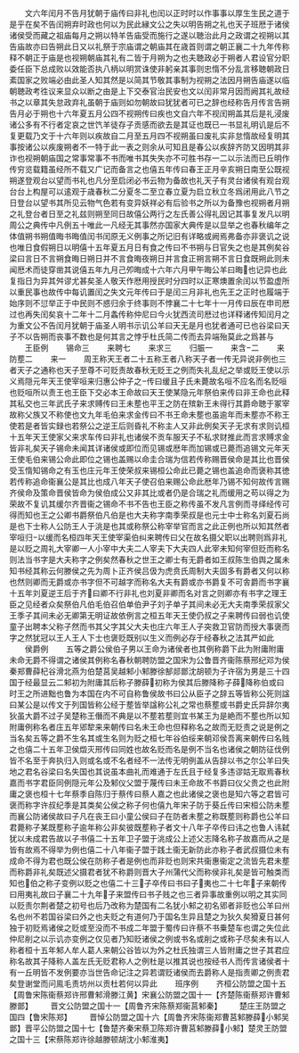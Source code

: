 <!-- { "loadSidebar": true } -->
　　文六年闰月不告月犹朝于庙传曰非礼也闰以正时时以作事事以厚生生民之道于是乎在矣不告闰朔弃时政也何以为民此縁文公之失以明告朔之礼也天子班厯于诸侯诸侯受而藏之祖庙每月之朔以特羊告庙受而施行之遂以聴治此月之政谓之视朔以其告庙故亦曰告朔此日又以礼祭于宗庙谓之朝庙其在歳首则谓之朝正襄二十九年传称释不朝正于庙是也视朔朝庙其礼有二皆于月朔为之也夫聴政必于朔者人君设官分职委任臣下总成败以效能否执八柄以明赏诛使非躬亲其事则忠惰不分乱言移聴朝政日紊国家之败端必由此圣人知其然是以简其节敬其事制为视朔之法因月朔告庙遂以临朝聴政考徃议来显众以断之由是上下交泰官治民安也文以闰非常月因而阙其礼故经书之以章其失怠政弃礼虽朝于庙则如勿朝故曰犹犹者可已之辞也经称告月传言告朔告月必于朔也十六年夏五月公四不视朔传曰疾也文自六年不视闰朔盖其后是礼浸废诸公多有不行者定哀之世饩羊徒存子贡感而欲去是其证也既已一书显礼明讥是后不复更载乃文于十六年则以疾故自二月至五月四不视朔虽曰废礼实非怠惰故经复明其事按诸公以疾废朔者不一特于此一表之则余从可知且是春公以疾辞齐防又因明其非诈也视朔朝庙国之常事常事不书而唯书其失失亦不可胜书存一二以示法而已丘明作传穷览载籍虽经所不载又广记而备言之也僖五年传曰春王正月辛亥朔日南至公既视朔遂登观台以望而书礼也凡分至启闭必书云物为备故也礼天子有灵台诸侯有观台观台台上构屋可以逺观于歳春秋二分夏冬二至立春立夏为启立秋立冬爲闭用此八节之日登台以望书其所见云物气色若有变异妖祥必有后验书之所以为备豫也视朔者月朔之礼登台者日至之礼兹则朔至同日故僖公两行之左氏善公得礼因记其事复发凡以明周公之典传中凡例五十唯此一凡经无其事然亦国家大典传是以显举之也春秋编年之体值朔书朔值晦书晦值闰书闰原无义例事之所记旧有详略或阙焉弗备亦非褒讥之说也唯日食假朔日以明僖十五年夏五月日有食之传曰不书朔与日官失之也是其例矣谷梁曰言日不言朔食晦日朔日并不言食晦夜朔日并言食正朔言朔不言日食既朔此则未闻厯术而徒穿凿其说僖五年九月己夘晦成十六年六月甲午晦公羊曰晦也记异也此复指日为异其舛谬尤甚矣圣人敬天作厯用授民时分四时以正寒燠置余闰以节盈虚所以重民事也故传中每讥置闰之失文元年传曰于是闰三月非礼也先王之正时也履端于始序则不愆举正于中民则不惑归余于终事则不悖襄二十七年十一月传曰辰在申司厯过也再失闰矣哀十二年十二月螽传称仲尼曰今火犹西流司厯过也详释诸传知闰月之为重文公不告闰月犹朝于庙圣人明书示讥公羊曰天无是月也犹者通可已也谷梁曰天子不以告朔而丧事不数也是何其言之悖乎杜氏简二传而去异端殆莫此之爲甚与
　　王臣例
　　锡命三
　　来聘七
　　来求三
　　归脤一
　　来含二
　　来防塟二
　　来一
　　周王称天王者二十五称王者八称天子者一传无异说非例也三者天子之通称也天子至尊不可贬责故春秋无贬王之例而失礼乱纪之举或贬王使以示义焉隠元年天王使宰咺来归惠公仲子之传曰缓且子氏未薨故名咺不应名而名贬咺也贬咺所以责王也王臣下交必本王命故曰天王使某隐元年祭伯来传曰非王命也此释其私交也三年武氏子来求赙传曰王未塟也平王之防在殡新王未得行其爵命聴于冢宰故称父族又不称使也文九年毛伯来求金传曰不书王命未塟也虽逾年而未塟亦不称王使若是者皆实録也若祭公之逆王后则昏礼不称主人又非此例矣天子无求有求则讥桓十五年天王使家父来求车传曰非礼也诸侯不贡车服天子不私求财推此而言求赙求金皆非礼矣天子锡命未闻其详诸侯或即位而见锡或厯年而加锡或已薨而追锡文元年天王使毛伯来锡公命此即位之锡也盖赐以命圭合瑞为信若传称赐晋侯命是其比也晋侯受玉惰知锡命之有玉也庄元年王使荣叔来锡桓公命此已薨之锡也盖追命而褒称其徳若传称追命衞襄公是其比也成八年天子使召伯来赐公命此厯年乃锡不知何故传言赐齐侯命及策命晋侯皆命为侯伯成公又非其比或者仍是合瑞之礼而缓用之苟以得之为荣故不复讥其缓尔齐晋衞之锡命不书不告也王臣之称传虽不发凡言例而寻绎经传可得而知也王之公卿书爵祭伯凡伯是也大夫称字南季荣叔是也元士中士称名刘夏石尚是也下士称人公防王人于洮是也其或称祭公称宰举官而言之此正例也所以知其然者宰咺归以缓而名桓四年天王使宰渠伯纠来聘传曰父在故名摄父职以出聘则爲非礼是以贬之周礼大宰卿一人小宰中大夫二人宰夫下大夫四人此宰未知何宰但贬而称名则法当书字是大夫称字之例矣然春秋之世王之卿士有无爵者如王叔陈生伯舆之属未知书经其称云何滕侯之先为周卜正齐侯吕伋为虎贲氏周制大夫固多有爵者又何以称也然则卿而无爵或亦书字但不可越字而称名大夫有爵或亦书爵复不可舎爵而书字襄十五年刘夏逆王后于齐曰卿不行非礼也刘夏非卿而名对言之则卿亦有书字之理王臣之见经者众矣祭伯凡伯毛伯召伯单伯尹子刘子单子其间未必无大夫南季荣叔家父王季子其间未必无卿第无明证故依例言之桓五年天王使仍叔之子来聘传曰弱也讥使童子出聘本父称子然而书其父字其父大夫也庄六年王人子突救卫官防而授大事褒而字之然犹冠以王人王人下士也褒贬既别以生义而例必存于经春秋之法其严如此
　　侯爵例
　　五等之爵公侯伯子男以王命为诸侯者也其例称爵下此为附庸附庸未命无爵不得谓之诸侯其例称名春秋朝聘防盟之国宋为公鲁晋齐衞陈蔡邢纪邓为侯秦郑曹薛杞谷滑北燕为伯楚莒吴越邾小邾滕徐郜郯鄫沈胡顿为子许宿为男是三十四国于经最显云二邾初为附庸其后称子滕薛初称为侯其后滕降称子薛降称伯或曰时王之所进黜也鲁为本国在内不可自称鲁侯故书曰公从臣子之辞五等皆称公死则諡曰某公是以传文于列国皆称公经于塟皆举諡称公礼之常也蔡塟或书爵史氏异辞尔夷狄虽大爵不过子吴楚称王僭而不典是以不塟若塟则宜书某王为是絶而不塟也所以知附庸例称名者庄五年郳犂来来朝传曰名未王命也但释称名之故而无贬责之说是例之当名矣五等之爵不生名其或生名则为贬之桓七年谷伯绥来朝邓侯吾离来朝传曰名贱之也僖二十五年卫侯燬灭邢传曰同姓也故名贬而名是例不当名也诸侯之朝防征伐例皆不名至于奔执归入则或名或不名者经不一法传无明例盖从告辞以书之尔公羊曰失地之君名谷梁曰名失国也其说虽本曲礼而难通于左氏且于经复多违谬姑无取焉春秋嘉而书字君臣同例隠元年公及邾仪父盟于蔑传曰未王命故不书爵曰仪父贵之也此附庸之褒也桓十七年蔡季自陈归于蔡传曰蔡人嘉之也此诸侯之褒也是知六等之君皆可褒而称字许叔纪季是其类矣公侯之称子何也僖九年宋子防于葵丘传曰宋桓公防未塟而襄公防诸侯故曰子凡在丧王曰小童公侯曰子在防者未塟之称既塟则称爵也公羊曰君薨称子某既塟称子逾年称公非矣彼既塟称子者文十八年子卒传曰讳之也鲁人讳弑犹以未成君告故以子书僖二十五年卫子盟于洮成公上述父志降名称子故嘉而从之是皆有故焉不得举为例也僖二十八年衞子盟于践土衞无新防此亦称子者武叔摄位未有成命不得为君也既公侯在防称子者是例也而非贬也则宋共衞惠衞定之流皆先君未塟而称爵非礼矣既述父摄君者犹不称爵则晋大子州蒲代父而称侯非礼矣是皆可触类而知也伯之称子变例以贬之也僖二十三子卒传曰书曰子夷也二十七年子来朝传曰用夷礼故曰子襄二十九年子来盟传曰书子贱之也三者异事故重例以明之其实同以贬责尔荆者楚之初号也后乃改称为楚国有二名犹小邾之初名郳者非贬也公羊曰州名也州不若国谷梁曰外之也夫贬之有道何乃于国名生异且楚之为狄久矣猾夏日甚何独于初贬焉诸侯之贬或至没而不书成二年盟于蜀传曰许蔡不书乗楚车也谓之失位此仲尼削之以示讥亦变例之仅见者乃知贬诸侯之例或书名或削之或称子尽矣未有以人称者桓十五年邾人牟人葛人来朝公谷皆以为外之杜氏独谓三人皆附庸之世子其君应称名故其子降称人盖左氏无贬君称人之例杜是以推其说也按经书人而传言诸侯者十有一丘明皆不发例要亦当世告命记注之异若谓贬诸侯而去爵称人是指责卿之例责君矣登谢堂而问鳯毛责坊州以贡杜若何以异此
　　班序例
　　齐桓公防盟之国十五【周鲁宋陈衞蔡郑许邢曹邾滑滕江黄】宋襄公防盟之国十一【齐楚陈衞蔡郑许曹邾滕鄫】
　　晋文公防盟之国十一【周鲁齐宋陈蔡郑衞莒邾秦】
　　楚庄王防盟之国四【鲁宋陈郑】
　　晋悼公防盟之国十六【周鲁齐宋陈衞郑曹莒邾滕薛小邾吴鄫】晋平公防盟之国十七【鲁楚齐秦宋蔡卫陈郑许曹莒邾滕薛小邾】楚灵王防盟之国十三【宋蔡陈郑许徐越滕顿胡沈小邾淮夷】
